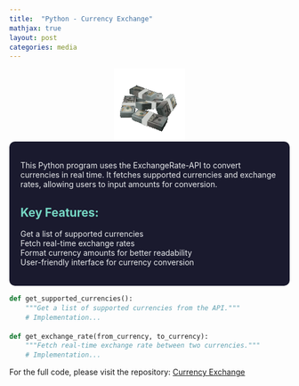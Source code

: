 ```yaml
---
title:  "Python - Currency Exchange"
mathjax: true
layout: post
categories: media
---
```

<div align="center">
    
<img src="../assets/images/spinning-money-transparent.gif" />

</div>

<div style="background-color: #1a1a2e; color: #EAECEE; padding: 20px; border-radius: 10px;">
    <p>This Python program uses the ExchangeRate-API to convert currencies in real time. It fetches supported currencies and exchange rates, allowing users to input amounts for conversion.</p>

<h2 style="color: #76D7C4;">Key Features:</h2>
    <ul style="list-style-type: none; padding: 0;">
        <li style="color: #EAECEE;">Get a list of supported currencies</li>
        <li style="color: #EAECEE;">Fetch real-time exchange rates</li>
        <li style="color: #EAECEE;">Format currency amounts for better readability</li>
        <li style="color: #EAECEE;">User-friendly interface for currency conversion</li>
    </ul>
</div>


```python
def get_supported_currencies():
    """Get a list of supported currencies from the API."""
    # Implementation...

def get_exchange_rate(from_currency, to_currency):
    """Fetch real-time exchange rate between two currencies."""
    # Implementation...
```

For the full code, please visit the repository:
<a href="https://github.com/6cox9/Python-CurrencyConvertor/" target="_blank">Currency Exchange</a>
